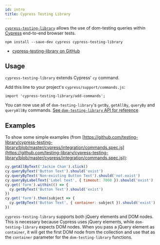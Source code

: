 ```yaml
---
id: intro
title: Cypress Testing Library
---
```


[`cypress-testing-library`][gh] allows the use of dom-testing queries within
[Cypress](https://cypress.io) end-to-end browser tests.

```
npm install --save-dev cypress cypress-testing-library
```

- [cypress-testing-library on GitHub][gh]

## Usage

`cypress-testing-library` extends Cypress' `cy` command.

Add this line to your project's `cypress/support/commands.js`:

```
import 'cypress-testing-library/add-commands';
```

You can now use all of `dom-testing-library`'s `getBy`, `getAllBy`, `queryBy`
and `queryAllBy` commands.
[See `dom-testing-library` API for reference](dom-testing-library/api-queries.md)

## Examples

To show some simple examples (from
[https://github.com/testing-library/cypress-testing-library/blob/master/cypress/integration/commands.spec.js](https://github.com/testing-library/cypress-testing-library/blob/master/cypress/integration/commands.spec.js)):

```javascript
cy.getAllByText('Jackie Chan').click()
cy.queryByText('Button Text').should('exist')
cy.queryByText('Non-existing Button Text').should('not.exist')
cy.queryByLabelText('Label text', { timeout: 7000 }).should('exist')
cy.get('form').within(() => {
  cy.getByText('Button Text').should('exist')
})
cy.get('form').then(subject => {
  cy.getByText('Button Text', { container: subject }).should('exist')
})
```

`cypress-testing-library` supports both jQuery elements and DOM nodes. This is
necessary because Cypress uses jQuery elements, while `dom-testing-library`
expects DOM nodes. When you pass a jQuery element as `container`, it will get
the first DOM node from the collection and use that as the `container` parameter
for the `dom-testing-library` functions.

[gh]: https://github.com/testing-library/cypress-testing-library
